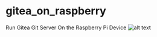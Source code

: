 # gitea_on_raspberry
Run Gitea Git Server On the Raspberry Pi Device 
![alt text](https://drive.google.com/file/d/1QPfuCkOccfJb2VIFujcfNjdCNWFBDFqx/view?usp=sharing)
